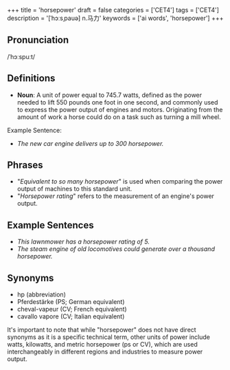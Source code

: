 +++
title = 'horsepower'
draft = false
categories = ['CET4']
tags = ['CET4']
description = '[ˈhɔːsˌpauə] n.马力'
keywords = ['ai words', 'horsepower']
+++

## Pronunciation
/ˈhɔːspuːt/

## Definitions
- **Noun**: A unit of power equal to 745.7 watts, defined as the power needed to lift 550 pounds one foot in one second, and commonly used to express the power output of engines and motors. Originating from the amount of work a horse could do on a task such as turning a mill wheel.

Example Sentence: 
- _The new car engine delivers up to 300 horsepower._

## Phrases
- "_Equivalent to so many horsepower_" is used when comparing the power output of machines to this standard unit.
- "_Horsepower rating_" refers to the measurement of an engine's power output.

## Example Sentences
- _This lawnmower has a horsepower rating of 5._
- _The steam engine of old locomotives could generate over a thousand horsepower._

## Synonyms
- hp (abbreviation)
- Pferdestärke (PS; German equivalent)
- cheval-vapeur (CV; French equivalent)
- cavallo vapore (CV; Italian equivalent)
  
It's important to note that while "horsepower" does not have direct synonyms as it is a specific technical term, other units of power include watts, kilowatts, and metric horsepower (ps or CV), which are used interchangeably in different regions and industries to measure power output.
